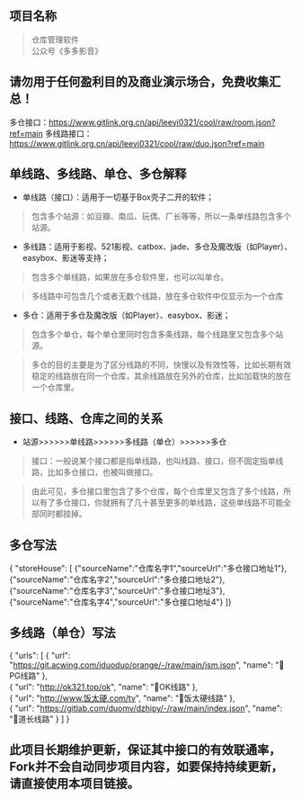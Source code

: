## 项目名称
> 仓库管理软件  
> 公众号《多多影音》

## 请勿用于任何盈利目的及商业演示场合，免费收集汇总！

多仓接口：https://www.gitlink.org.cn/api/leevi0321/cool/raw/room.json?ref=main
多线路接口：https://www.gitlink.org.cn/api/leevi0321/cool/raw/duo.json?ref=main

## 单线路、多线路、单仓、多仓解释
* 单线路（接口）：适用于一切基于Box壳子二开的软件；

> 包含多个站源：如豆瓣、南瓜、玩偶、厂长等等，所以一条单线路包含多个站源。


* 多线路：适用于影视、521影视、catbox、jade、多仓及魔改版（如Player）、easybox、影迷等支持；

> 包含多个单线路，如果放在多仓软件里，也可以叫单仓。

> 多线路中可包含几个或者无数个线路，放在多仓软件中仅显示为一个仓库


* 多仓：适用于多仓及魔改版（如Player）、easybox、影迷；

> 包含多个单仓，每个单仓里同时包含多条线路，每个线路里又包含多个站源。

>多仓的目的主要是为了区分线路的不同，快慢以及有效性等，比如长期有效稳定的线路放在同一个仓库，其余线路放在另外的仓库，比如加载快的放在一个仓库里。



## 接口、线路、仓库之间的关系

* 站源>>>>>>单线路>>>>>>多线路（单仓）>>>>>>多仓

>接口：一般说某个接口都是指单线路，也叫线路、接口，但不固定指单线路，比如多仓接口，也被叫做接口。

> 由此可见，多仓接口里包含了多个仓库，每个仓库里又包含了多个线路，所以有了多仓接口，你就拥有了几十甚至更多的单线路，这些单线路不可能全部同时都挂掉。

## 多仓写法
{
"storeHouse": [
{"sourceName":"仓库名字1","sourceUrl":"多仓接口地址1"},
{"sourceName":"仓库名字2","sourceUrl":"多仓接口地址2"},
{"sourceName":"仓库名字3","sourceUrl":"多仓接口地址3"},
{"sourceName":"仓库名字4","sourceUrl":"多仓接口地址4"}
]}

## 多线路（单仓）写法
{
"urls": 
    [
        {
            "url": "https://git.acwing.com/iduoduo/orange/-/raw/main/jsm.json",
            "name": "🚀PG线路"
        }, 	
        {
            "url": "http://ok321.top/ok",
            "name": "🚀OK线路"
        }, 		
        {
            "url": "http://www.饭太硬.com/tv",
            "name": "🚀饭太硬线路"
        },          	
        {
            "url": "https://gitlab.com/duomv/dzhipy/-/raw/main/index.json",
            "name": "🚀道长线路"
        }
	]
}	
## 此项目长期维护更新，保证其中接口的有效联通率，Fork并不会自动同步项目内容，如要保持持续更新，请直接使用本项目链接。